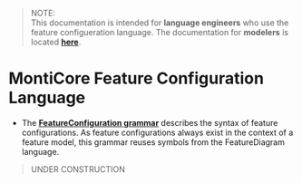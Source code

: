 [Readme]: ../../../../README.md
[Grammar]: FeatureConfiguration.mc4
[fdstc]: ../java/featureconfiguration/_symboltable/FeatureConfigurationSymbolTableCreator.java
[HasTreeShape]: ../java/featurediagram/_cocos/HasTreeShape.java

> NOTE: <br>
This documentation is intended for  **language engineers** who use the feature 
configueration language. The documentation for **modelers** is located 
**[here][Readme]**. 

# MontiCore Feature Configuration Language

* The **[FeatureConfiguration grammar][Grammar]** describes the syntax
of feature configurations. As feature configurations always exist in the context of a feature model, this 
grammar reuses symbols from the FeatureDiagram language.

> UNDER CONSTRUCTION

<!--
- Pro Sprache soll eine eigene *.md Datei zu Dokumentationszwecken erstellt werden 

  - Die *.md Datei zur Dokumentation soll wie die Kerngrammatik heißen (wie die wichtigste Grammatik unter den Grammatiken der Sprache)

  - Diese Dokumentation dient nicht dazu, um Modellierern die Sprachen zu erklären, sondern um eine Dokumentation für Sprachentwickler bereitzustellen 

  - Für die Dokumentation, die an Modellierer gerichtet ist: individuell eine eigene geeignete Form nutzen

  - Die Grammatiken dokumentieren die abstrakte Syntax und die Symboltabelle

  - In der Grammatik sollen unter anderem Kommentare eingebaut werden, die z.B. Designentscheidungen begründen

  

- Inhalt der detaillierten Sprachdokus (Für Sprachentwickler): 

  - Zweck der Sprache

  - Durch welche handgeschriebenen Klassen wurde die abstrakte Syntax erweitert?

  - Was sind die wichtigsten (handgeschriebenen) internen Funktionalitäten 

    (Funktionen, die auf der abstrakten Syntax Informationen berechnen oder die abstrakte Syntax modifizieren), 

    z.B. Trafos, Symboltabellenberechnungen, CoCo checks

  - Welche Erweiterungspunkte für die Syntax sind vorgesehen? 

    (z.B. in Form von Top-Mechanismus/Pattern zur Erweiterung)

  - Welche Generatorfunktionalitäten existieren?

    (z.B. PrettyPrinter)

  - Welche Erweiterungspunkte für Generatoren sind vorgesehen?

  - Verwandte Sprachen/ benutzte Sprachen (wie?, weshalb?, warum?)
-->